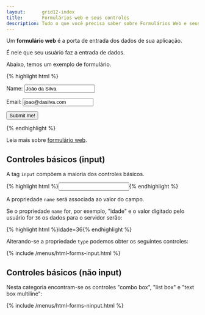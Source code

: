 ```yaml
---
layout:      grid12-index
title:       Formulários web e seus controles
description: Tudo o que você precisa saber sobre Formulários Web e seus controles.
---
```


Um __formulário web__ é a porta de entrada dos dados de sua aplicação.

É nele que seu usuário faz a entrada de dados.

Abaixo, temos um exemplo de formulário.

{% highlight html %}
<form action="script-para-onde-envio-os-dados.php" method="post">
    <p>Name:  <input type="text" name="username" value="João da Silva" /></p>
    <p>Email: <input type="text" name="email"  value="joao@dasilva.com" /></p>
    <p><input type="submit" value="Submit me!" /></p>
</form>
{% endhighlight %}

Leia mais sobre [formulário web](/html-css/formularios/intro-formularios-web/).




Controles básicos (input)
---


A tag `input` compõem a maioria dos controles básicos.

{% highlight html %}<input type="" name=""/>{% endhighlight %}

A propriedade `name` será associada ao valor do campo.

Se o propriedade `name` for, por exemplo, "idade" e o valor digitado pelo usuário for `36` os dados para o servidor serão:

{% highlight html %}idade=36{% endhighlight %}

Alterando-se a propriedade `type` podemos obter os seguintes controles:


{% include /menus/html-forms-input.html %}



Controles básicos (não input)
---

Nesta categoria encontram-se os controles "combo box", "list box" e "text box multiline":

{% include /menus/html-forms-ninput.html %}